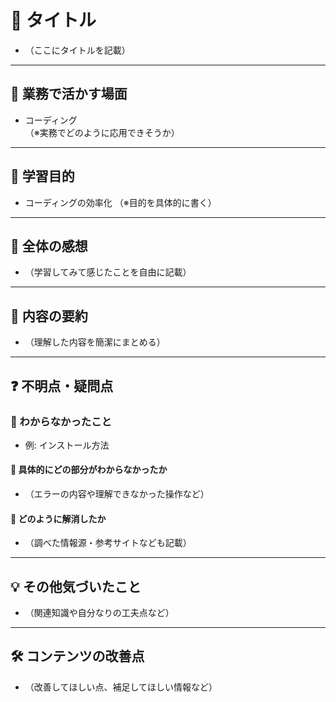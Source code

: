 # 📌 タイトル
- （ここにタイトルを記載）

---

## 💼 業務で活かす場面
- コーディング  
  （※実務でどのように応用できそうか）

---

## 🎯 学習目的
- コーディングの効率化 
  （※目的を具体的に書く）

---

## 📝 全体の感想
- （学習してみて感じたことを自由に記載）

---

## 📖 内容の要約
- （理解した内容を簡潔にまとめる）

---

## ❓ 不明点・疑問点

### 🔹 わからなかったこと
- 例: インストール方法

#### 🔸 具体的にどの部分がわからなかったか
- （エラーの内容や理解できなかった操作など）

#### 🔸 どのように解消したか
- （調べた情報源・参考サイトなども記載）

---

## 💡 その他気づいたこと
- （関連知識や自分なりの工夫点など）

---

## 🛠️ コンテンツの改善点
- （改善してほしい点、補足してほしい情報など）



